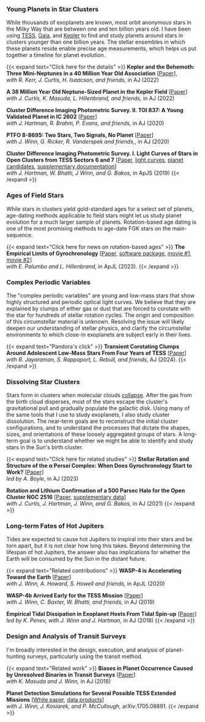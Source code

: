 ### Young Planets in Star Clusters

While thousands of exoplanets are known, most orbit anonymous stars in the
Milky Way that are between one and ten billion years old.  I have been using
[TESS](https://en.wikipedia.org/wiki/Transiting_Exoplanet_Survey_Satellite),
[Gaia](https://en.wikipedia.org/wiki/Gaia_(spacecraft)), and
[Kepler](https://en.wikipedia.org/wiki/Kepler_space_telescope) to find and
study planets around stars in clusters younger than one billion years.
The stellar ensembles in which these planets reside enable precise
age measurements, which helps us put together a timeline for planet evolution.

{{< expand text="Click here for the details" >}}
**Kepler and the Behemoth: Three Mini-Neptunes in a 40 Million Year Old Association**
[[Paper](https://ui.adsabs.harvard.edu/abs/2022AJ....164..215B/abstract)],  
_with R. Kerr, J. Curtis, H. Isaacson, and friends,_ in AJ (2022)

**A 38 Million Year Old Neptune-Sized Planet in the Kepler Field**
[[Paper](https://ui.adsabs.harvard.edu/abs/2022AJ....163..121B/abstract)]  
_with J. Curtis, K. Masuda, L. Hillenbrand, and friends,_ in AJ (2022)

**Cluster Difference Imaging Photometric Survey. II. TOI 837: A Young Validated
  Planet in IC 2602** [[Paper](https://ui.adsabs.harvard.edu/abs/2020AJ....160..239B/abstract)]  
_with J. Hartman, R. Brahm, P. Evans, and friends,_ in AJ (2020)

**PTFO 8-8695: Two Stars, Two Signals, No Planet**
[[Paper](https://ui.adsabs.harvard.edu/abs/2020AJ....160...86B/abstract)]  
_with J. Winn, G. Ricker, R. Vanderspek and friends,_, in AJ (2020)

**Cluster Difference Imaging Photometric Survey. I. Light Curves of Stars in
  Open Clusters from TESS Sectors 6 and 7**
[[Paper](https://ui.adsabs.harvard.edu/abs/2019ApJS..245...13B/abstract),
  [light curves](http://archive.stsci.edu/hlsp/cdips),
  [planet candidates](https://exofop.ipac.caltech.edu/tess/view_ctoi.php),
  [supplementary documentation](http://lgbouma.com/notes/)]   
_with J. Hartman, W. Bhatti, J Winn, and G. Bakos,_ in ApJS (2019)
{{< /expand >}}

### Ages of Field Stars

While stars in clusters yield gold-standard ages for a select set of planets,
age-dating methods applicable to field stars might let us study planet
evolution for a much larger sample of planets.  Rotation-based age
dating is one of the most promising methods to age-date FGK
stars on the main-sequence.  

{{< expand text="Click here for news on rotation-based ages" >}}
**The Empirical Limits of Gyrochronology**
[[Paper](https://ui.adsabs.harvard.edu/abs/2023ApJ...947L...3B/abstract), [software package](https://github.com/lgbouma/gyro-interp), [movie #1](/movies/prot_teff_model_data.gif), [movie #2](/movies/model_prot_vs_teff.mp4)]  
_with E. Palumbo and L. Hillenbrand,_ in ApJL (2023).
{{< /expand >}}


### Complex Periodic Variables

The "complex periodic variables" are young and low-mass stars that show highly
structured and periodic optical light curves.  We believe that they are
explained by clumps of either gas or dust that are forced to corotate with the
star for hundreds of stellar rotation cycles.   The origin and composition of
this circumstellar material is unknown.  Resolving the issue will likely deepen
our understanding of stellar physics, and clarify the circumstellar
environments to which close-in exoplanets are subject early in their lives.

{{< expand text="Pandora's click" >}}
**Transient Corotating Clumps Around Adolescent Low-Mass Stars From Four Years
of TESS**
[[Paper](https://ui.adsabs.harvard.edu/abs/2024AJ....167...38B/abstract)]  
_with R. Jayaraman, S. Rappaport, L. Rebull, and friends,_ AJ (2024).
{{< /expand >}}


### Dissolving Star Clusters

Stars form in clusters when molecular clouds
[collapse](https://youtu.be/3z9ZKAkbMhY?t=5).  After the gas from the birth
cloud disperses, most of the stars escape the cluster's gravitational pull and
gradually populate the galactic disk.  Using many of the same tools that I use
to study exoplanets, I also study cluster dissolution.  The near-term goals are
to reconstruct the initial cluster configurations, and to understand the
processes that dictate the shapes, sizes, and orientations of these loosely
aggregated groups of stars.  A long-term goal is to understand whether we
might be able to identify and study stars in the Sun's birth cluster.

{{< expand text="Click here for related studies" >}}
**Stellar Rotation and Structure of the α Persei Complex: When Does Gyrochronology Start to Work?**
[[Paper](https://ui.adsabs.harvard.edu/abs/2023AJ....166...14B/abstract)]  
_led by A. Boyle_, in AJ (2023)

**Rotation and Lithium Confirmation of a 500 Parsec Halo for the Open Cluster NGC 2516**
[[Paper](https://ui.adsabs.harvard.edu/abs/2021arXiv210708050B/abstract), [supplementary data](http://lgbouma.com/notes/)]  
_with J. Curtis, J. Hartman, J. Winn, and G. Bakos,_ in AJ (2021)
{{< /expand >}}


### Long-term Fates of Hot Jupiters

Tides are expected to cause hot Jupiters to inspiral into their stars and be
torn apart, but it is not clear how long this takes.  Beyond determining the
lifespan of hot Jupiters, the answer also has implications for whether the
Earth will be consumed by the Sun in the distant future.

{{< expand text="Related contributions" >}}
**WASP-4 is Accelerating Toward the Earth**
[[Paper](https://ui.adsabs.harvard.edu/abs/2020ApJ...893L..29B/abstract)]   
_with J. Winn, A. Howard, S. Howell and friends,_ in ApJL (2020)

**WASP-4b Arrived Early for the TESS Mission**
[[Paper](https://ui.adsabs.harvard.edu/abs/2019AJ....157..217B/abstract)]    
_with J. Winn, C. Baxter, W. Bhatti, and friends,_ in AJ (2019)

**Empirical Tidal Dissipation in Exoplanet Hosts From Tidal Spin-up**
[[Paper](https://ui.adsabs.harvard.edu/abs/2018AJ....155..165P/abstract)]  
_led by K. Penev, with J. Winn and J. Hartman,_ in AJ (2018)
{{< /expand >}}

 
### Design and Analysis of Transit Surveys

I'm broadly interested in the design, execution, and analysis of planet-hunting
surveys, particularly using the transit method.

{{< expand text="Related work" >}}
**Biases in Planet Occurrence Caused by Unresolved Binaries in Transit
Surveys**
[[Paper](https://ui.adsabs.harvard.edu/abs/2018AJ....155..244B/abstract)]   
_with K. Masuda and J. Winn,_ in AJ (2018)

**Planet Detection Simulations for Several Possible TESS Extended Missions**
[[White paper](https://ui.adsabs.harvard.edu/abs/2017arXiv170508891B/abstract),
  [data products](https://scholar.princeton.edu/jwinn/extended-mission-simulations)]    
_with J. Winn, J. Kosiarek, and P. McCullough,_ arXiv:1705.08891.
{{< /expand >}}
